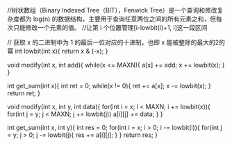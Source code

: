 //树状数组（Binary Indexed Tree（BIT），Fenwick Tree）是一个查询和修改复杂度都为 log(n) 的数据结构，主要用于查询任意两位之间的所有元素之和，但每次只能修改一个元素的值。
//让第 i 个位置管理[i-lowbit(i)+1, i]这一段区间


// 获取 x 的二进制中为 1 的最后一位对应的十进制，也即 x 能被整除的最大的2的幂 
int lowbit(int x){
	return x & (-x);
}

void modify(int x, int add){
	while(x <= MAXN){
		a[x] += add;
		x += lowbit(x);
	}
}

int get_sum(int x){
	int ret = 0;
	while(x != 0){
		ret += a[x];
		x -= lowbit(x);
	}	
	return ret;
}

void modify(int x, int y, int data){
	for(int i = x; i < MAXN; i += lowbit(x)){
		for(int j = y; j < MAXN; j += lowbit(j))
			a[i][j] += data;
	}
}

int get_sum(int x, int y){
	int res = 0;
	for(int i = x; i > 0; i -= lowbit(i)){
		for(int j = y; j > 0; j -= lowbit(j){
			res += a[i][j];
		}
	}
	return res;
}





